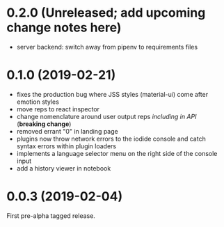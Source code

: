 # 0.2.0 (Unreleased; add upcoming change notes here)

- server backend: switch away from pipenv to requirements files

# 0.1.0 (2019-02-21)

- fixes the production bug where JSS styles (material-ui) come after emotion styles
- move reps to react inspector
- change nomenclature around user output reps _including in API_ (**breaking change**)
- removed errant "0" in landing page
- plugins now throw network errors to the iodide console and catch syntax errors within plugin loaders
- implements a language selector menu on the right side of the console input
- add a history viewer in notebook

# 0.0.3 (2019-02-04)

First pre-alpha tagged release.
